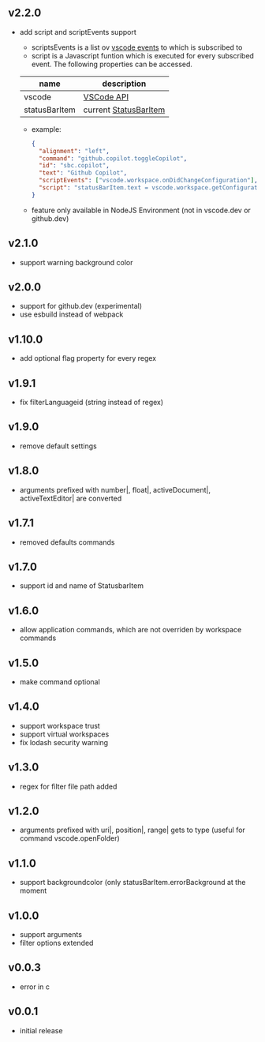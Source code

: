 ## v2.2.0
* add script and scriptEvents support
  * scriptsEvents is a list ov [vscode events](https://code.visualstudio.com/api/references/vscode-api#Event%3CT%3E) to which is subscribed to
  * script is a Javascript funtion which is executed for every subscribed event. The following properties can be accessed.

  | name | description |
  | - | - |
  | vscode | [VSCode API](https://code.visualstudio.com/api/references/vscode-api) |
  | statusBarItem | current [StatusBarItem](https://code.visualstudio.com/api/references/vscode-api#StatusBarItem) |
  * example:

    ```json
    {
      "alignment": "left",
      "command": "github.copilot.toggleCopilot",
      "id": "sbc.copilot",
      "text": "Github Copilot",
      "scriptEvents": ["vscode.workspace.onDidChangeConfiguration"],
      "script": "statusBarItem.text = vscode.workspace.getConfiguration('github.copilot.inlineSuggest').enable ? '$(github)' : '$(github-inverted)'"
    }

    ```
  * feature only available in NodeJS Environment (not in vscode.dev or github.dev)

## v2.1.0
* support warning background color

## v2.0.0
* support for github.dev (experimental)
* use esbuild instead of webpack


## v1.10.0
* add optional flag property for every regex


## v1.9.1
* fix filterLanguageid (string instead of regex)

## v1.9.0
* remove default settings


## v1.8.0
* arguments prefixed with number|, float|, activeDocument|, activeTextEditor| are converted

## v1.7.1
* removed defaults commands

## v1.7.0
* support id and name of StatusbarItem

## v1.6.0
* allow application commands, which are not overriden by workspace commands
## v1.5.0
* make command optional
## v1.4.0
* support workspace trust
* support virtual workspaces
* fix lodash security warning

## v1.3.0
* regex for filter file path added

## v1.2.0
* arguments prefixed with uri|, position|, range| gets to type (useful for command vscode.openFolder)

## v1.1.0
* support backgroundcolor (only statusBarItem.errorBackground at the moment

## v1.0.0
* support arguments
* filter options extended

## v0.0.3
* error in c

## v0.0.1
* initial release